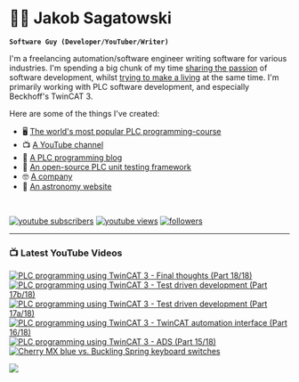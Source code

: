 # 🌌🔭 Jakob Sagatowski

**`Software Guy (Developer/YouTuber/Writer)`**

I'm a freelancing automation/software engineer writing software for various industries. I'm spending a big chunk of my time [sharing the passion](https://youtube.com/JakobSagatowski) of software development, whilst [trying to make a living](https://www.sagatowski.com) at the same time. I'm primarily working with PLC software development, and especially Beckhoff's TwinCAT 3.

Here are some of the things I've created:  
- 🖥 [The world's most popular PLC programming-course](https://www.youtube.com/playlist?list=PLimaF0nZKYHz3I3kFP4myaAYjmYk1SowO)  
- 📺 [A YouTube channel](https://youtube.com/JakobSagatowski)  
- 📰 [A PLC programming blog](https://www.alltwincat.com)  
- 💾 [An open-source PLC unit testing framework](https://www.github.com/tcunit)  
- 🤓 [A company](https://www.sagatowski.com)  
- 🌌 [An astronomy website](https://www.nineplanets.se)  

<br/>

   <p align="left">
      <a href="https://www.youtube.com/c/JakobSagatowski?sub_confirmation=1">
         <img alt="youtube subscribers" title="Subscribe to my YouTube channel" src="https://custom-icon-badges.demolab.com/youtube/channel/subscribers/UCZky2XGaaEyP2p1eckbWZjQ?color=%23E05D44&label=SUBSCRIBE&logo=video&logoColor=white&style=for-the-badge&labelColor=CE4630"/></a> 
      <a href="https://www.youtube.com/JakobSagatowski">
         <img alt="youtube views" title="YouTube views" src="https://custom-icon-badges.demolab.com/youtube/channel/views/UCZky2XGaaEyP2p1eckbWZjQ?color=%23E1AD0E&logo=eye&logoColor=white&style=for-the-badge&labelColor=C79600"/></a> 
      <a href="https://github.com/sagatowski?tab=followers">
         <img alt="followers" title="Follow me on GitHub" src="https://custom-icon-badges.demolab.com/github/followers/Sagatowski?color=236ad3&labelColor=1155ba&style=for-the-badge&logo=person-add&label=Follow&logoColor=white"/></a>
   </p>

---

### 📺 Latest YouTube Videos

<!-- BEGIN YOUTUBE-CARDS -->
[![PLC programming using TwinCAT 3 - Final thoughts (Part 18/18)](https://ytcards.demolab.com/?id=gyBf5M5hrCY&title=PLC+programming+using+TwinCAT+3+-+Final+thoughts+%28Part+18%2F18%29&lang=en&timestamp=1670999843&background_color=%230d1117&title_color=%23ffffff&stats_color=%23dedede&width=250&duration=354 "PLC programming using TwinCAT 3 - Final thoughts (Part 18/18)")](https://www.youtube.com/watch?v=gyBf5M5hrCY)
[![PLC programming using TwinCAT 3 - Test driven development (Part 17b/18)](https://ytcards.demolab.com/?id=dcqbbF7Lmbk&title=PLC+programming+using+TwinCAT+3+-+Test+driven+development+%28Part+17b%2F18%29&lang=en&timestamp=1670163172&background_color=%230d1117&title_color=%23ffffff&stats_color=%23dedede&width=250&duration=1941 "PLC programming using TwinCAT 3 - Test driven development (Part 17b/18)")](https://www.youtube.com/watch?v=dcqbbF7Lmbk)
[![PLC programming using TwinCAT 3 - Test driven development (Part 17a/18)](https://ytcards.demolab.com/?id=FnXY6MA3axw&title=PLC+programming+using+TwinCAT+3+-+Test+driven+development+%28Part+17a%2F18%29&lang=en&timestamp=1669011351&background_color=%230d1117&title_color=%23ffffff&stats_color=%23dedede&width=250&duration=3981 "PLC programming using TwinCAT 3 - Test driven development (Part 17a/18)")](https://www.youtube.com/watch?v=FnXY6MA3axw)
[![PLC programming using TwinCAT 3 - TwinCAT automation interface (Part 16/18)](https://ytcards.demolab.com/?id=7Z6K7uf6qIY&title=PLC+programming+using+TwinCAT+3+-+TwinCAT+automation+interface+%28Part+16%2F18%29&lang=en&timestamp=1667026610&background_color=%230d1117&title_color=%23ffffff&stats_color=%23dedede&width=250&duration=2838 "PLC programming using TwinCAT 3 - TwinCAT automation interface (Part 16/18)")](https://www.youtube.com/watch?v=7Z6K7uf6qIY)
[![PLC programming using TwinCAT 3 - ADS (Part 15/18)](https://ytcards.demolab.com/?id=JZChSdU2LMc&title=PLC+programming+using+TwinCAT+3+-+ADS+%28Part+15%2F18%29&lang=en&timestamp=1663049429&background_color=%230d1117&title_color=%23ffffff&stats_color=%23dedede&width=250&duration=2955 "PLC programming using TwinCAT 3 - ADS (Part 15/18)")](https://www.youtube.com/watch?v=JZChSdU2LMc)
[![Cherry MX blue vs. Buckling Spring keyboard switches](https://ytcards.demolab.com/?id=o-Z2HCR6710&title=Cherry+MX+blue+vs.+Buckling+Spring+keyboard+switches&lang=en&timestamp=1662311370&background_color=%230d1117&title_color=%23ffffff&stats_color=%23dedede&width=250&duration=226 "Cherry MX blue vs. Buckling Spring keyboard switches")](https://www.youtube.com/watch?v=o-Z2HCR6710)
<!-- END YOUTUBE-CARDS -->

[<img src="https://custom-icon-badges.demolab.com/badge/-Subscribe%20For%20More-red?style=for-the-badge&logo=video&logoColor=white"/>](https://www.youtube.com/c/JakobSagatowski?sub_confirmation=1)